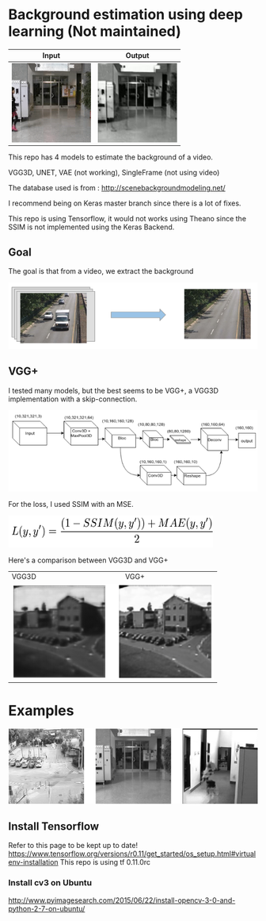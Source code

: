 # Background estimation using deep learning (Not maintained)

Input            |  Output
:-------------------------:|:-------------------------:
![](/imgs/gt_output.gif)  |  ![](/imgs/unetoutput.gif)

This repo has 4 models to estimate the background of a video.

VGG3D, UNET, VAE (not working), SingleFrame (not using video)

The database used is from : http://scenebackgroundmodeling.net/

I recommend being on Keras master branch since there is a lot of fixes.

This repo is using Tensorflow, it would not works using Theano since the SSIM is not implemented using the Keras Backend.


## Goal

The goal is that from a video, we extract the background

![](/imgs/goal.png)

## VGG+

I tested many models, but the best seems to be VGG+, a VGG3D implementation with a skip-connection.

![](/imgs/vggplus.png)

For the loss, I used SSIM with an MSE.


![](/imgs/loss.png)

Here's a comparison between VGG3D and VGG+

<table>
  <tr>
    <td>VGG3D</td>
    <td>VGG+</td>
  </tr>
  <tr>
    <td colspan="2"><img src='/imgs/diff.png'/></td>
  </tr>
</table>


# Examples
![](/imgs/ex.png)


## Install Tensorflow

Refer to this page to be kept up to date!
https://www.tensorflow.org/versions/r0.11/get_started/os_setup.html#virtualenv-installation
This repo is using tf 0.11.0rc

### Install cv3 on Ubuntu

http://www.pyimagesearch.com/2015/06/22/install-opencv-3-0-and-python-2-7-on-ubuntu/
